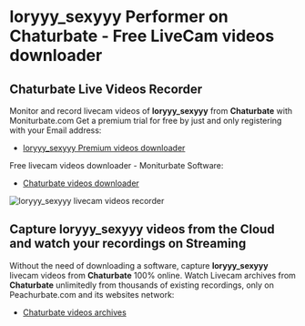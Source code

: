 # loryyy_sexyyy Performer on Chaturbate - Free LiveCam videos downloader

## Chaturbate Live Videos Recorder

Monitor and record livecam videos of **loryyy_sexyyy** from **Chaturbate** with Moniturbate.com
Get a premium trial for free by just and only registering with your Email address:
* [loryyy_sexyyy Premium videos downloader](https://moniturbate.com/request-demo-licence-key.html)

Free livecam videos downloader - Moniturbate Software:
* [Chaturbate videos downloader](https://moniturbate.com/moniturbate-download-software.html)

![loryyy_sexyyy livecam videos recorder](https://peachurnet.com/templates/moniturbate-software.png)


## Capture loryyy_sexyyy videos from the Cloud and watch your recordings on Streaming

Without the need of downloading a software, capture **loryyy_sexyyy** livecam videos from **Chaturbate** 100% online.
Watch Livecam archives from **Chaturbate** unlimitedly from thousands of existing recordings, only on Peachurbate.com and its websites network:
* [Chaturbate videos archives](https://peachurnet.com/)